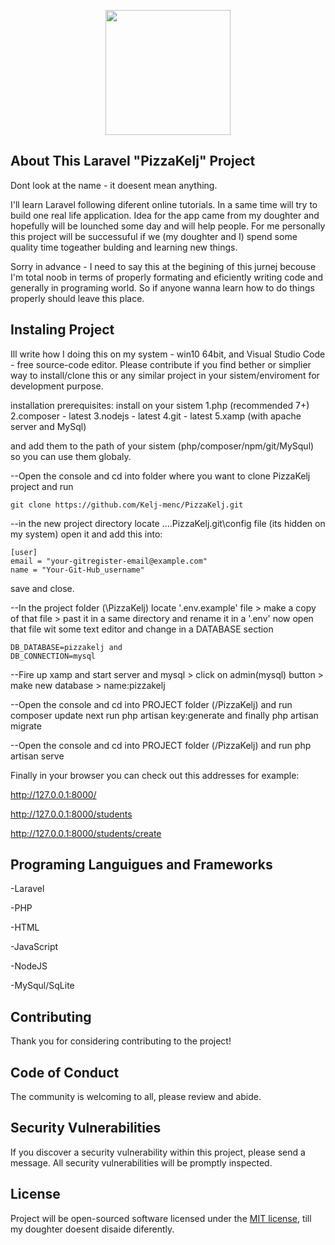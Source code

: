 <p align="center"><a href="https://laravel.com" target="_blank"><img src="https://i.imgur.com/YzXshIh.png" width="200" high="200"></a></p>

## About This Laravel "PizzaKelj" Project

Dont look at the name - it doesent mean anything.

I'll learn Laravel following diferent online tutorials. In a same time will try to build one real life application. Idea for the app came from my doughter and hopefully will be lounched some day and will help people. For me personally this project will be successuful if we (my doughter and I) spend some quality time togeather bulding and learning new things.

Sorry in advance - I need to say this at the begining of this jurnej becouse I'm total noob in terms of properly formating and eficiently writing code and generally in programing world. So if anyone wanna learn how to do things properly should leave this place. 


## Instaling Project
Ill write how I doing this on my system - win10 64bit, and Visual Studio Code - free source-code editor. Please contribute if you find bether or simplier way to install/clone this or any similar project in your sistem/enviroment for development purpose.

installation prerequisites:
install on your sistem 
    1.php (recommended 7+)
    2.composer - latest
    3.nodejs - latest
    4.git - latest
    5.xamp (with apache server and MySql)    
    
and add them to the path of your sistem (php/composer/npm/git/MySqul) so you can use them globaly.

--Open the console and cd into folder where you want to clone PizzaKelj project and run


    git clone https://github.com/Kelj-menc/PizzaKelj.git
    
--in the new project directory locate ....PizzaKelj\.git\config file (its hidden on my system) open it and
    add this into:
    
    [user]
    email = "your-gitregister-email@example.com"
    name = "Your-Git-Hub_username"
    
save and close.
    
    
--In the project folder (\PizzaKelj) locate '.env.example' file > make a copy of that file  > past it in a same directory and rename it in a '.env' now open that file wit some text editor and change in a DATABASE section 


    DB_DATABASE=pizzakelj and 
    DB_CONNECTION=mysql

--Fire up xamp and start server and mysql > click on admin(mysql) button > make new database > name:pizzakelj
    
--Open the console and cd into PROJECT folder (/PizzaKelj) and run
    composer update
    next run
    php artisan key:generate
    and finally
    php artisan migrate

--Open the console and cd into PROJECT folder (/PizzaKelj) and run
    php artisan serve
    
Finally in your browser you can check out this addresses for example:


http://127.0.0.1:8000/

http://127.0.0.1:8000/students

http://127.0.0.1:8000/students/create


## Programing Languigues and Frameworks

-Laravel

-PHP

-HTML

-JavaScript

-NodeJS

-MySqul/SqLite


## Contributing

Thank you for considering contributing to the project!

## Code of Conduct

The community is welcoming to all, please review and abide.

## Security Vulnerabilities

If you discover a security vulnerability within this project, please send a message. All security vulnerabilities will be promptly inspected.

## License

Project will be open-sourced software licensed under the [MIT license](https://opensource.org/licenses/MIT), till my doughter doesent disaide diferently.
